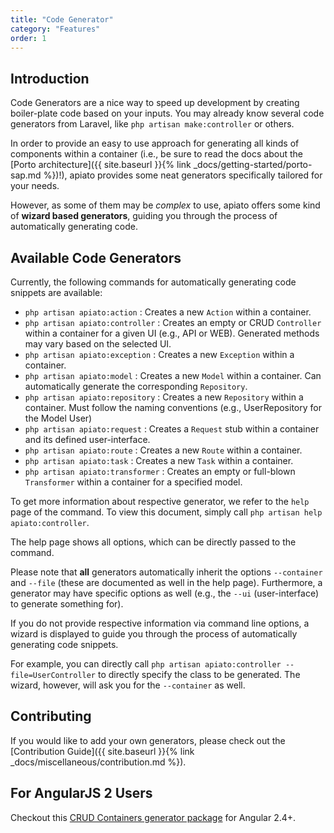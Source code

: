 ```yaml
---
title: "Code Generator"
category: "Features"
order: 1
---
```


## Introduction

Code Generators are a nice way to speed up development by creating boiler-plate code based on your inputs. You may 
already know several code generators from Laravel, like `php artisan make:controller` or others.

In order to provide an easy to use approach for generating all kinds of components within a container (i.e., be sure to 
read the docs about the [Porto architecture]({{ site.baseurl }}{% link _docs/getting-started/porto-sap.md %})!), apiato provides some neat 
generators specifically tailored for your needs.

However, as some of them may be _complex_ to use, apiato offers some kind of **wizard based generators**, guiding you
through the process of automatically generating code.

## Available Code Generators

Currently, the following commands for automatically generating code snippets are available:

* `php artisan apiato:action` : Creates a new `Action` within a container.
* `php artisan apiato:controller` : Creates an empty or CRUD `Controller` within a container for a given UI (e.g., API or WEB). Generated methods may vary based on the selected UI.
* `php artisan apiato:exception` : Creates a new `Exception` within a container.
* `php artisan apiato:model` : Creates a new `Model` within a container. Can automatically generate the corresponding `Repository`.
* `php artisan apiato:repository` : Creates a new `Repository` within a container. Must follow the naming conventions (e.g., UserRepository for the Model User)
* `php artisan apiato:request` : Creates a `Request` stub within a container and its defined user-interface.
* `php artisan apiato:route` : Creates a new `Route` within a container.
* `php artisan apiato:task` : Creates a new `Task` within a container.
* `php artisan apiato:transformer` : Creates an empty or full-blown `Transformer` within a container for a specified model. 

To get more information about respective generator, we refer to the `help` page of the command. To view this document,
simply call `php artisan help apiato:controller`.

The help page shows all options, which can be directly passed to the command.

Please note that **all** generators automatically inherit the options `--container` and `--file` (these are documented
as well in the help page). Furthermore, a generator may have specific options as well (e.g., the `--ui` (user-interface) 
to generate something for).

If you do not provide respective information via command line options, a wizard is displayed to guide you through 
the process of automatically generating code snippets.

For example, you can directly call `php artisan apiato:controller --file=UserController` to directly specify the class
to be generated. The wizard, however, will ask you for the `--container` as well.

## Contributing

If you would like to add your own generators, please check out the [Contribution Guide]({{ site.baseurl }}{% link _docs/miscellaneous/contribution.md %}).

## For AngularJS 2 Users

Checkout this [CRUD Containers generator package](https://github.com/llstarscreamll/Crud) for Angular 2.4+.
 
 
